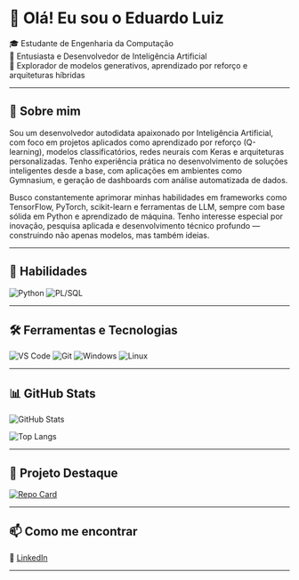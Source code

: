 # 👋 Olá! Eu sou o Eduardo Luiz

🎓 Estudante de Engenharia da Computação  
🧠 Entusiasta e Desenvolvedor de Inteligência Artificial  
🔬 Explorador de modelos generativos, aprendizado por reforço e arquiteturas híbridas  

---

## 🚀 Sobre mim

Sou um desenvolvedor autodidata apaixonado por Inteligência Artificial, com foco em projetos aplicados como aprendizado por reforço (Q-learning), modelos classificatórios, redes neurais com Keras e arquiteturas personalizadas. Tenho experiência prática no desenvolvimento de soluções inteligentes desde a base, com aplicações em ambientes como Gymnasium, e geração de dashboards com análise automatizada de dados.

Busco constantemente aprimorar minhas habilidades em frameworks como TensorFlow, PyTorch, scikit-learn e ferramentas de LLM, sempre com base sólida em Python e aprendizado de máquina. Tenho interesse especial por inovação, pesquisa aplicada e desenvolvimento técnico profundo — construindo não apenas modelos, mas também ideias.

---

## 🧠 Habilidades

![Python](https://img.shields.io/badge/python-3670A0?style=for-the-badge&logo=python&logoColor=ffdd54)
![PL/SQL](https://img.shields.io/badge/PL%2FSQL-F80000?style=for-the-badge&logo=oracle&logoColor=white)

---

## 🛠️ Ferramentas e Tecnologias

![VS Code](https://img.shields.io/badge/VSCode-007ACC?style=for-the-badge&logo=visual-studio-code&logoColor=white)
![Git](https://img.shields.io/badge/Git-F05032?style=for-the-badge&logo=git&logoColor=white)
![Windows](https://img.shields.io/badge/Windows-0078D6?style=for-the-badge&logo=windows&logoColor=white)
![Linux](https://img.shields.io/badge/Linux-FCC624?style=for-the-badge&logo=linux&logoColor=black)

---

## 📊 GitHub Stats

![GitHub Stats](https://github-readme-stats.vercel.app/api?username=Penkari&theme=transparent&bg_color=fff&border_color=30A3DC&show_icons=true&icon_color=30A3DC&title_color=E94D&text_color=E94D)

![Top Langs](https://github-readme-stats-git-masterrstaa-rickstaa.vercel.app/api/top-langs/?username=Penkari&layout=compact&bg_color=fff&border_color=30A3DC&title_color=E94D&text_color=E94D)

---

## 📌 Projeto Destaque

[![Repo Card](https://github-readme-stats.vercel.app/api/pin/?username=Penkari&repo=Q-Learning-Distribuido-com-Multiprocessamento&bg_color=fff&border_color=30A3DC&show_icons=true&icon_color=30A3DC&title_color=E94D&text_color=E94D)]([https://github.com/Penkari/Q-Learning-Distribuido-com-Multiprocessamento])

---

## 📫 Como me encontrar
🔗 [LinkedIn](https://www.linkedin.com/in/eduardo-oliveira-971097240/)

---
